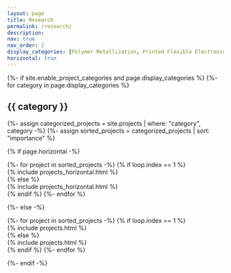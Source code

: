 ```yaml
---
layout: page
title: Research
permalink: /research/
description: 
nav: true
nav_order: 2
display_categories: [Polymer Metallization, Printed Flexible Electronics, Energy Devices, Spray Modeling, Deneme]
horizontal: true
---
```


<!-- pages/projects.md -->
<div class="projects">
{%- if site.enable_project_categories and page.display_categories %}
  <!-- Display categorized projects -->
  {%- for category in page.display_categories %}
  <h2 class="category">{{ category }}</h2>
  {%- assign categorized_projects = site.projects | where: "category", category -%}
  {%- assign sorted_projects = categorized_projects | sort: "importance" %}
  <!-- Generate cards for each project -->
  
  {% if page.horizontal -%}

<div class="container">
  <div class="row row-cols-1">    
  {%- for project in sorted_projects -%}
    {% if loop.index == 1 %}  <!-- Add this condition to target the first column -->
      <div class="col-first"> <!-- Assign a custom class to the first column -->
        {% include projects_horizontal.html %}
      </div>
    {% else %}
      <div class="col">
        {% include projects_horizontal.html %}
      </div>
    {% endif %}
  {%- endfor %}
  </div>
</div>

{%- else -%}

<div class="grid">
  {%- for project in sorted_projects -%}
    {% if loop.index == 1 %}  <!-- Add this condition to target the first column -->
      <div class="col-first"> <!-- Assign a custom class to the first column -->
        {% include projects.html %}
      </div>
    {% else %}
      <div class="col">
        {% include projects.html %}
      </div>
    {% endif %}
  {%- endfor %}
</div>

{%- endif -%}






